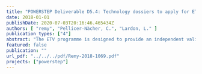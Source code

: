 ```yaml
---
title: "POWERSTEP Deliverable D5.4: Technology dossiers to apply for ETV certification and guidelines"
date: 2018-01-01
publishDate: 2020-07-03T20:16:46.465434Z
authors: [ "remy", "Pellicer-Nàcher, C.", "Lardon, L." ]
publication_types: ["4"]
abstract: "The ETV programme is designed to provide an independent validation of the performance claims of technology suppliers by a qualified third party called “ETV verification body”. The \"Statement of Verification\" delivered at the end of the ETV process can be used as evidence that the claims made about the innovation are both credible and scientifically sound. With proof of performance credibly assured, innovations can expect an easier market access and/or a larger market share and the technological risk is reduced for technology purchasers. In the POWERSTEP project, 2 technologies were finally chosen after a section process (“quick scan”), Drum filters for primary treatment of raw wastewater (supplied by the company “Veolia Water Technologies Sweden – Hydrotech”) and the Biomethanation process for conversion of biogas or CO2 into biomethane, using a proprietary biocatalyst and reactor configuration (supplied by the company “Electrochaea”). The report summarizes the how the quick scan was carried out to select the above mentioned technologies, feedback from the two companies of the overall ETV process and their experiences as well as general feedback and recommendation to improve the ETV process in general from the POWERSTEP project point of view. It has to be mentioned that until the end of the POWERSTEP project (30th of June) the ETV verification process is not finished in both cases, so no results or feedback on the outcomes can be presented in this report."
featured: false
publication: ""
url_pdf: "../../../pdf/Remy-2018-1069.pdf"
projects: ["powerstep"]
---
```


